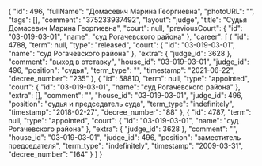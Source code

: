{
    "id": 496,
    "fullName": "Домасевич Марина Георгиевна",
    "photoURL": "",
    "tags": [],
    "comment": "375233937492",
    "layout": "judge",
    "title": "Судья Домасевич Марина Георгиевна",
    "court": null,
    "previousCourt": {
        "id": "03-019-03-01",
        "name": "суд Рогачевского района"
    },
    "career": [
        {
            "id": 4788,
            "term": null,
            "type": "released",
            "court": {
                "id": "03-019-03-01",
                "name": "суд Рогачевского района"
            },
            "extra": {
                "judge_id": 3628
            },
            "comment": "выход в отставку",
            "house_id": "03-019-03-01",
            "judge_id": 496,
            "position": "судья",
            "term_type": "",
            "timestamp": "2021-06-22",
            "decree_number": "235"
        },
        {
            "id": 58810,
            "term": null,
            "type": "appointed",
            "court": {
                "id": "03-019-03-01",
                "name": "суд Рогачевского района"
            },
            "extra": [],
            "comment": "",
            "house_id": "03-019-03-01",
            "judge_id": 496,
            "position": "судья и председатель суда",
            "term_type": "indefinitely",
            "timestamp": "2018-02-27",
            "decree_number": "88"
        },
        {
            "id": 4787,
            "term": null,
            "type": "appointed",
            "court": {
                "id": "03-019-03-01",
                "name": "суд Рогачевского района"
            },
            "extra": {
                "judge_id": 3628
            },
            "comment": "",
            "house_id": "03-019-03-01",
            "judge_id": 496,
            "position": "заместитель председателя",
            "term_type": "indefinitely",
            "timestamp": "2009-03-31",
            "decree_number": "164"
        }
    ]
}